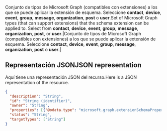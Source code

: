 <span data-ttu-id="aa35e-p106">Conjunto de tipos de Microsoft Graph (compatibles con extensiones) a los que se puede aplicar la extensión de esquema. Seleccione **contact**, **device**, **event**, **group**, **message**, **organization**, **post** o **user**.</span><span class="sxs-lookup"><span data-stu-id="aa35e-p106">Set of Microsoft Graph types (that can support extensions) that the schema extension can be applied to. Select from **contact**, **device**, **event**, **group**, **message**, **organization**, **post**, or **user**.</span></span>|Conjunto de tipos de Microsoft Graph (compatibles con extensiones) a los que se puede aplicar la extensión de esquema. Seleccione **contact**, **device**, **event**, **group**, **message**, **organization**, **post** o **user**.|

## <span data-ttu-id="aa35e-166">Representación JSON</span><span class="sxs-lookup"><span data-stu-id="aa35e-166">JSON representation</span></span>
<a id="json-representation" class="xliff"></a>

<span data-ttu-id="aa35e-167">Aquí tiene una representación JSON del recurso.</span><span class="sxs-lookup"><span data-stu-id="aa35e-167">Here is a JSON representation of the resource.</span></span>

<!-- {
  "blockType": "resource",
  "optionalProperties": [

  ],
  "@odata.type": "microsoft.graph.schemaExtension"
}-->

```json
{
  "description": "String",
  "id": "String (identifier)",
  "owner": "String",
  "properties": [{"@odata.type": "microsoft.graph.extensionSchemaProperty"}],
  "status": "String",
  "targetTypes": ["String"]
}

```

<!-- uuid: 8fcb5dbc-d5aa-4681-8e31-b001d5168d79
2015-10-25 14:57:30 UTC -->
<!-- {
  "type": "#page.annotation",
  "description": "schemaExtension resource",
  "keywords": "",
  "section": "documentation",
  "tocPath": ""
}-->